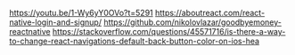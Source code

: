 https://youtu.be/1-Wy6yY0OVo?t=5291
https://aboutreact.com/react-native-login-and-signup/
https://github.com/nikolovlazar/goodbyemoney-reactnative
https://stackoverflow.com/questions/45571716/is-there-a-way-to-change-react-navigations-default-back-button-color-on-ios-hea

